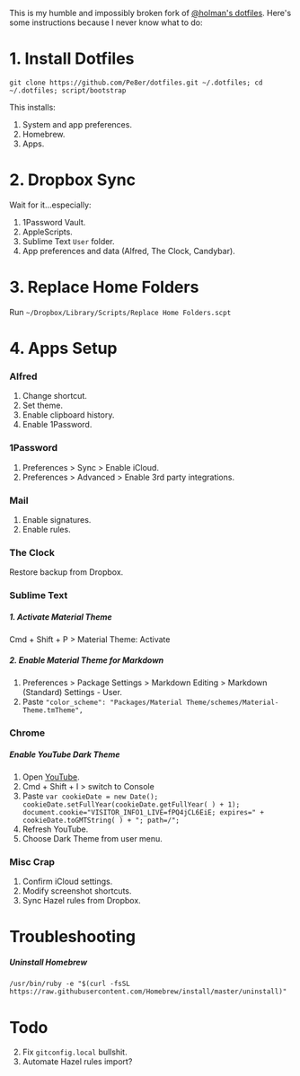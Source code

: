 This is my humble and impossibly broken fork of [@holman's dotfiles](https://github.com/holman/dotfiles). Here's some instructions because I never know what to do:

# 1. Install Dotfiles

`git clone https://github.com/Pe8er/dotfiles.git ~/.dotfiles; cd ~/.dotfiles; script/bootstrap`

This installs:

1. System and app preferences.
1. Homebrew.
1. Apps.

# 2. Dropbox Sync

Wait for it…especially:

1. 1Password Vault.
2. AppleScripts.
3. Sublime Text `User` folder.
4. App preferences and data (Alfred, The Clock, Candybar).

# 3. Replace Home Folders

Run `~/Dropbox/Library/Scripts/Replace Home Folders.scpt`

# 4. Apps Setup

### Alfred

1. Change shortcut.
2. Set theme.
3. Enable clipboard history.
4. Enable 1Password.
 
### 1Password

1. Preferences > Sync > Enable iCloud.
2. Preferences > Advanced > Enable 3rd party integrations.

### Mail

1. Enable signatures.
2. Enable rules.

### The Clock

Restore backup from Dropbox.

### Sublime Text

##### 1. Activate Material Theme

Cmd + Shift + P > Material Theme: Activate

##### 2. Enable Material Theme for Markdown
    
1. Preferences > Package Settings > Markdown Editing > Markdown (Standard) Settings - User.
2. Paste `"color_scheme": "Packages/Material Theme/schemes/Material-Theme.tmTheme",`

### Chrome

##### Enable YouTube Dark Theme

1. Open [YouTube](www.youtube.com).
2. Cmd + Shift + I > switch to Console
3. Paste
  `var cookieDate = new Date();
cookieDate.setFullYear(cookieDate.getFullYear( ) + 1);
document.cookie="VISITOR_INFO1_LIVE=fPQ4jCL6EiE; expires=" + cookieDate.toGMTString( ) + "; path=/";`
3. Refresh YouTube.
4. Choose Dark Theme from user menu.

### Misc Crap

1. Confirm iCloud settings.
2. Modify screenshot shortcuts.
3. Sync Hazel rules from Dropbox.

# Troubleshooting

##### Uninstall Homebrew

`/usr/bin/ruby -e "$(curl -fsSL https://raw.githubusercontent.com/Homebrew/install/master/uninstall)"`

# Todo

2. Fix `gitconfig.local` bullshit.
3. Automate Hazel rules import?